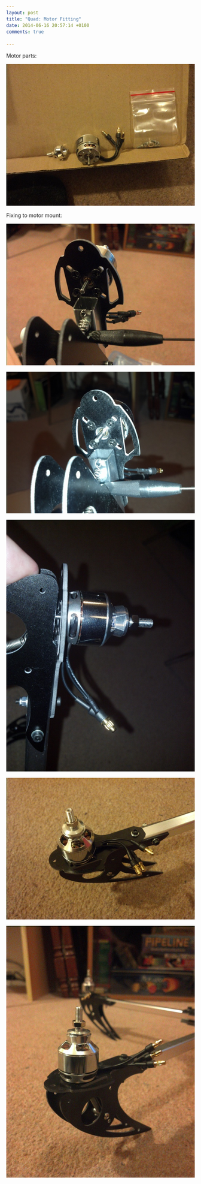 ```yaml
---
layout: post
title: "Quad: Motor Fitting"
date: 2014-06-16 20:57:14 +0100
comments: true

---
```


Motor parts:

![](/img/projects/quadcopter/20.jpg)

Fixing to motor mount:

![](/img/projects/quadcopter/21.jpg)

![](/img/projects/quadcopter/22.jpg)

![](/img/projects/quadcopter/23.jpg)

![](/img/projects/quadcopter/24.jpg)

![](/img/projects/quadcopter/25.jpg)
